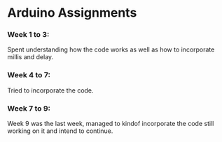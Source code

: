 # Arduino Assignments


### Week 1 to 3:
Spent understanding how the code works as well as how to incorporate millis and delay.

### Week 4 to 7: 
Tried to incorporate the code.

### Week 7 to 9:
Week 9 was the last week, managed to kindof incorporate the code still working on it and intend to continue.
